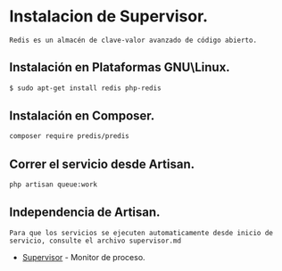 # Instalacion de Supervisor.

    Redis es un almacén de clave-valor avanzado de código abierto.

## Instalación en Plataformas GNU\Linux.
```sh
$ sudo apt-get install redis php-redis
```

## Instalación en Composer.
```sh
composer require predis/predis
```

## Correr el servicio desde Artisan.
```sh
php artisan queue:work
```

## Independencia de Artisan.

    Para que los servicios se ejecuten automaticamente desde inicio de servicio, consulte el archivo supervisor.md

 -   [Supervisor](supervisor.md) - Monitor de proceso.
